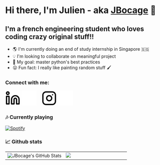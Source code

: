 # Hi there, I'm Julien - aka [JBocage][github] 👋

## I'm a french engineering student who loves coding crazy original stuff!!

- 🌎 I'm currently doing an end of study internship in Singapore 🇸🇬
- 💡 I'm looking to collaborate on meaningful project
- 🎯 My goal: master python's best practices
- 😮 Fun fact: I really like painting random stuff 🖌


### Connect with me:

[![website](./img/linkedin-light.svg)](https://www.linkedin.com/in/julien-bocage#gh-light-mode-only)
[![website](./img/linkedin-dark.svg)](https://www.linkedin.com/in/julien-bocage#gh-dark-mode-only)
&nbsp;&nbsp;
[![website](./img/instagram-light.svg)](https://www.instagram.com/julienbcg#gh-light-mode-only)
[![website](./img/instagram-dark.svg)](https://www.instagram.com/julienbcg#gh-dark-mode-only)

### 🎶 Currently playing

[![Spotify](https://novatorem1-liard.vercel.app/api/spotify)](https://open.spotify.com/user/21uamwalr54l7qa4az27qtidy)

### 📈 Github stats
<table>
<tr>
  <td width="48%">
    <img align="left" alt="JBocage's GitHub Stats" src="https://github-readme-stats.vercel.app/api?username=JBocage&show_icons=true&hide_border=false&title_color=ff652f&icon_color=ffE400&bg_color=09131B&text_color=ffffff&border_color=0c1a25" />
  </td>
  <td width="52%">
   <img src="https://github-readme-stats.vercel.app/api/top-langs/?username=JBocage&layout=compact&show_icons=true&hide_border=true&bg_color=09131B&title_color=ff652f" />
  </td>
</tr>
<table>

[website]: https://github.com/JBocage
[github]: https://github.com/JBocage